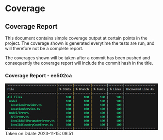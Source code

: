 # Coverage

## Coverage Report

This document contains simple coverage output at certain points in the project. The coverage shown is generated everytime the tests are run, and will therefore not be a complete report.

The coverages shown will be taken after a commit has been pushed and consequently the coverage report will include the commit hash in the title.

### Coverage Report - ee502ca

![Coverage Report](./images/ee502ca.png)
Taken on Ddate 2023-11-15: 09:51
